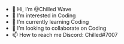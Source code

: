 - 👋 Hi, I’m @Chilled Wave
- 👀 I’m interested in Coding 
- 🌱 I’m currently learning Coding
- 💞️ I’m looking to collaborate on Coding
- 📫 How to reach me Discord: Chilled#7007

<!---
Astened/Astened is a ✨ special ✨ repository because its `README.md` (this file) appears on your GitHub profile.
You can click the Preview link to take a look at your changes.
--->

